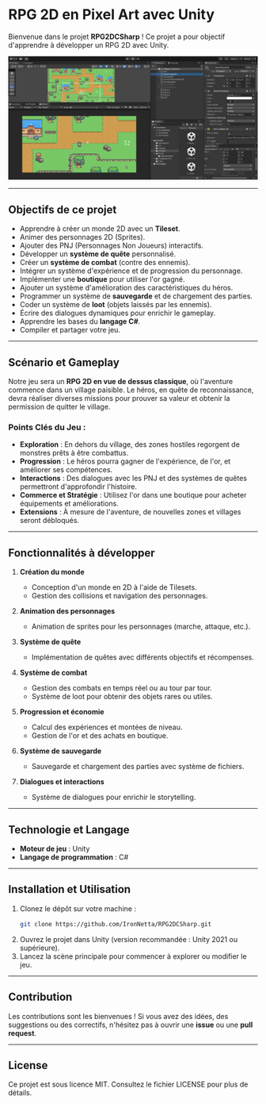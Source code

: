 # RPG 2D en Pixel Art avec Unity

Bienvenue dans le projet **RPG2DCSharp** ! Ce projet a pour objectif d'apprendre à développer un RPG 2D avec Unity.

<img src="IDE.png"/>

---

## Objectifs de ce projet
- Apprendre à créer un monde 2D avec un **Tileset**.
- Animer des personnages 2D (Sprites).
- Ajouter des PNJ (Personnages Non Joueurs) interactifs.
- Développer un **système de quête** personnalisé.
- Créer un **système de combat** (contre des ennemis).
- Intégrer un système d'expérience et de progression du personnage.
- Implémenter une **boutique** pour utiliser l'or gagné.
- Ajouter un système d'amélioration des caractéristiques du héros.
- Programmer un système de **sauvegarde** et de chargement des parties.
- Coder un système de **loot** (objets laissés par les ennemis).
- Écrire des dialogues dynamiques pour enrichir le gameplay.
- Apprendre les bases du **langage C#**.
- Compiler et partager votre jeu.

---

## Scénario et Gameplay

Notre jeu sera un **RPG 2D en vue de dessus classique**, où l'aventure commence dans un village paisible. Le héros, en quête de reconnaissance, devra réaliser diverses missions pour prouver sa valeur et obtenir la permission de quitter le village. 

### Points Clés du Jeu :
- **Exploration** : En dehors du village, des zones hostiles regorgent de monstres prêts à être combattus.
- **Progression** : Le héros pourra gagner de l'expérience, de l'or, et améliorer ses compétences.
- **Interactions** : Des dialogues avec les PNJ et des systèmes de quêtes permettront d'approfondir l'histoire.
- **Commerce et Stratégie** : Utilisez l'or dans une boutique pour acheter équipements et améliorations.
- **Extensions** : À mesure de l'aventure, de nouvelles zones et villages seront débloqués.

---

## Fonctionnalités à développer

1. **Création du monde**
   - Conception d'un monde en 2D à l'aide de Tilesets.
   - Gestion des collisions et navigation des personnages.

2. **Animation des personnages**
   - Animation de sprites pour les personnages (marche, attaque, etc.).

3. **Système de quête**
   - Implémentation de quêtes avec différents objectifs et récompenses.

4. **Système de combat**
   - Gestion des combats en temps réel ou au tour par tour.
   - Système de loot pour obtenir des objets rares ou utiles.

5. **Progression et économie**
   - Calcul des expériences et montées de niveau.
   - Gestion de l'or et des achats en boutique.

6. **Système de sauvegarde**
   - Sauvegarde et chargement des parties avec système de fichiers.

7. **Dialogues et interactions**
   - Système de dialogues pour enrichir le storytelling.

---

## Technologie et Langage
- **Moteur de jeu** : Unity
- **Langage de programmation** : C#

---

## Installation et Utilisation
1. Clonez le dépôt sur votre machine :
   ```bash
   git clone https://github.com/IronNetta/RPG2DCSharp.git
   ```
2. Ouvrez le projet dans Unity (version recommandée : Unity 2021 ou supérieure).
3. Lancez la scène principale pour commencer à explorer ou modifier le jeu.

---

## Contribution
Les contributions sont les bienvenues ! Si vous avez des idées, des suggestions ou des correctifs, n'hésitez pas à ouvrir une **issue** ou une **pull request**.

---

## License
Ce projet est sous licence MIT. Consultez le fichier LICENSE pour plus de détails.

